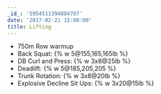 ```yaml
---
_id_: '5954511394084797'
date: '2017-02-21 15:00:00'
title: Lifting
---
```


- 750m Row warmup
- Back Squat: {% w 5@155,165,165lb %}
- DB Curl and Press: {% w 3x8@25lb %}
- Deadlift: {% w 5@185,205,205 %}
- Trunk Rotation: {% w 3x8@20lb %}
- Explosive Decline Sit Ups: {% w 3x20@15lb %}
